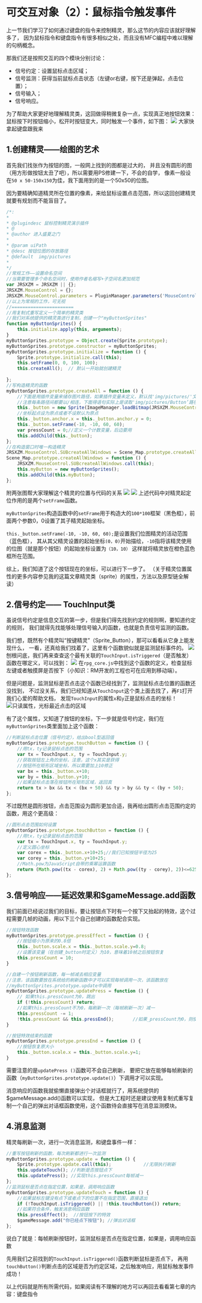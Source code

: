# 可交互对象（2）：鼠标指令触发事件
上一节我们学习了如何通过键盘的指令来控制精灵，那么这节的内容应该就好理解多了，
因为鼠标指令和键盘指令有很多相似之处，而且没有MFC编程中难以理解的句柄概念。

那我们还是按照交互的四个模块分别讨论：

+ 信号约定：设置鼠标点击区域；
+ 信号监测：获得当前鼠标点击状态（左键or右键，按下还是弹起，点击位置）；
+ 信号输入；
+ 信号响应。

为了帮助大家更好地理解精灵类，这回做得稍微复杂一点，实现真正地按钮效果：鼠标按下时按钮缩小，松开时按钮变大，同时触发一个事件，如下图：
![](img/8-1.gif)
大家快拿起键盘跟我来

## 1.创建精灵——绘图的艺术
首先我们找张作为按钮的图，一般网上找到的图都是过大的，
并且没有圆形的图（用方形做按钮太丑了吧），所以需要用PS修建一下，不会的自学，
像素一般设在``50 x 50-150x150``为佳，我下面用到的是一个50x50的位图。

因为要精确知道精灵所在位置的像素，来给鼠标设置点击范围，所以这回创建精灵就要有规划而不能盲目了。
```js
/*:
*
* @plugindesc 鼠标控制精灵演示插件
* @
* @author 进入盛夏之门
*
* @param uiPath
* @desc 按钮位图的存放路径
* @default  img/pictures
*
*/
//常规工作——设置命名空间
//当需要管理多个命名空间时，使用作者名缩写+子空间名更加规范
var JRSXZM = JRSXZM || {};  
JRSXZM.MouseControl = {};
JRSXZM.MouseControl.parameters = PluginManager.parameters('MouseControl');
//以上为常规的工作，可无视
//=======================
//用复制式重写定义一个简单的精灵类
//我们对系统提供的精灵类进行复制，创建一个"myButtonSprites"
function myButtonSprites() {
    this.initialize.apply(this, arguments);
}
myButtonSprites.prototype = Object.create(Sprite.prototype);
myButtonSprites.prototype.constructor = myButtonSprites;
myButtonSprites.prototype.initialize = function () {
    Sprite.prototype.initialize.call(this);
    this.setFrame(0, 0, 100, 100);
    this.createAll();  // 默认一开始就创建精灵
   
};
//写构造精灵的函数
myButtonSprites.prototype.createAll = function () {
    //下面是用插件变量来储存图片路径，如果插件变量未定义，默认找'img/pictures/'文件夹
    //注意每条路径间都要以/相连，下面得语句实际上是读取'img/pictures/Button’路径，不能缺少/
    this._button = new Sprite(ImageManager.loadBitmap(JRSXZM.MouseControl.parameters['uiPath'] + '/' || 'img/pictures/', "Button", true));
    //坐标起点设为原点或者不设默认为原点
    this._button.anchor.x = this._button.anchor.y = 0;
    this._button.setFrame(-10, -10, 60, 60);
    var pressCount = 0;//定义一个计数变量，后边要用
    this.addChild(this._button);
};
//在构造窗口时唯一构造精灵
JRSXZM.MouseControl.SUBcreateAllWindows = Scene_Map.prototype.createAllWindows;
Scene_Map.prototype.createAllWindows = function () {
    JRSXZM.MouseControl.SUBcreateAllWindows.call(this);
    this.myButton = new myButtonSprites();
    this.addChild(this.myButton);
};
```
附两张图帮大家理解这个精灵的位置与代码的关系
![](img/8-2.png)
![](img/8-3.png)
上述代码中对精灵起定位作用的是两个``setFrame``函数。

``myButtonSprites``构造函数中的``setFrame``用于构造大的``100*100``框架（黑色框），前面两个参数0，0设置了其子精灵起始坐标。

``this._button.setFrame(-10, -10, 60, 60);``是设置我们位图精灵的活动范围（蓝色框），
其从其父精灵设置的起始坐标``(0，0)``开始描绘，``-10``指将该精灵使用的位图（就是那个按钮）的起始坐标设置为``（10，10）``
这样就将精灵放在橙色蓝色框所在范围。

综上，我们知道了这个按钮现在的坐标，可以进行下一步了。
（关于精灵位置属性的更多内容参见我的这篇文章精灵类（sprite）的属性，方法以及原型链全解读）

## 2.信号约定—— TouchInput类
虽说信号约定是信息交互的第一步，但是我们得先找到约定的规则啊，要知道约定的规则，
我们就得先找能够处理信号输入的函数，也就是负责信号监测的函数。

我们想，既然有个精灵叫“按键精灵”（Sprite_Button），那可以看看从它身上能发现什么，
一看，还真给我们找着了，这里有个函数貌似就是监测鼠标事件的。
![](img/8-4.png)
刨根问底，我们再来查查这个最有关联的``TouchInput.isTriggered``（是否触发）函数在哪定义，可以找到：
![](img/8-5.png)
在``rpg_core.js``中找到这个函数的定义，检查鼠标左键或者触摸屏是否按下（小知识：RM开发的工程也可在应用到移动端）。

但是问题是，监测鼠标是否点击这个函数已经找到了，监测鼠标点击位置的函数还没找到，
不过没关系，我们已经知道从``TouchInput``这个类上面去找了，再``F1``打开我们心爱的帮助文档，
发现``TouchInput``的属性``x``和``y``正是鼠标点击的坐标！
![只读属性，光标最近点击的区域 ](img/8-6.png)

有了这个属性，又知道了按钮的坐标，下一步就是信号约定，我们在``myButtonSprites``类里面加上这个函数：
```js
//判断鼠标点击位置（信号约定），给出bool型返回值
myButtonSprites.prototype.touchButton = function () {
    //用tx，ty记录鼠标点击的范围
    var tx = TouchInput.x, ty = TouchInput.y;  
    //获取按钮左上角的坐标，注意，这个x其实是获得
    //按钮所在矩形区域坐标，所以需要加上10修正
    var bx = this._button.x+10;   
    var by = this._button.y+10;
    //如果鼠标点击落在按钮所在矩形区域，返回真
    return tx > bx && tx < (bx + 50) && ty > by && ty < (by + 50);
};
```
不过既然是圆形按钮，点击范围设为圆形更加合适，我再给出圆形点击范围约定的函数，用这个更高级：
```js
//圆形点击范围如何设置
myButtonSprites.prototype.touchButton = function () {
    //用tx，ty记录鼠标点击的范围
    var tx = TouchInput.x, ty = TouchInput.y;
    //定义圆心坐标
    var corex = this._button.x+10+25;//我们已知按钮半径为25
    var corey = this._button.y+10+25;
    //Math.pow为JavaScript自带的乘幂运算函数
    return (Math.pow((tx - corex), 2) + Math.pow((ty - corey), 2))<=625;
};
```
## 3.信号响应——延迟效果和$gameMessage.add函数
我们前面已经说过我们的目标，要让按钮点下时有一个按下又抬起的特效，这个过程需要几帧的动画，用以下三个自己创建的函数配合实现。
```js
//按钮特效函数
myButtonSprites.prototype.pressEffect = function () {
    //按钮缩小为原来的0.8倍
    this._button.scale.x = this._button.scale.y=0.8;
    //设置该变量（在创建_button时定义）为10，意味着10帧之后按钮恢复
    this.pressCount = 10;
}

//自建一个按钮刷新函数，每一帧减去相应变量
//注意，该函数要放在系统给的刷新函数中才可以实现每帧调用一次，该函数放在
//myButtonSprites.prototype.update中调用
myButtonSprites.prototype.updatePress = function () {
    // 如果this.pressCount为0，跳出
    if (!this.pressCount) return;
    //如果this.pressCount不为0，每刷新一次（每帧刷新一次）减一
    this.pressCount -= 1;
    !this.pressCount && this.pressEnd();       //如果_pressCount为0，则使用pressEnd函数
}

//按钮特效结束的函数
myButtonSprites.prototype.pressEnd = function () {
    //按钮恢复原大小
    this._button.scale.x = this._button.scale.y=1;
}
```
需要注意的是``updatePress ()``函数可不会自己刷新，
要把它放在能够每帧刷新的函数（``myButtonSprites.prototype.update()``）下调用才可以实现。

消息响应的函数我就偷懒直接弹出个对话框就行了，用系统提供的$gameMessage.add()函数可以实现，
但是大工程时还是建议使用复制式重写复制一个自己的弹出对话框函数使用，这个函数待会直接写在消息监测模块。

## 4.消息监测
精灵每刷新一次，进行一次消息监测，和键盘事件一样：
```js
//重写按钮刷新的函数，每次刷新都进行一次监测
myButtonSprites.prototype.update = function () {
    Sprite.prototype.update.call(this);            //无限执行刷新
    this.updateTouch(); //判断是否按钮点下
    this.updatePress(); //实现this.pressCount每帧减一
};
//监测鼠标是否点在指定位置，如果是，调用响应函数
myButtonSprites.prototype.updateTouch = function () {
    //如果鼠标左键没有点下或者点下的位置不在指定范围，直接退出
    if (!TouchInput.isTriggered() || !this.touchButton()) return;
    //如果符合条件，触发消息响应函数
    this.pressEffect();  //按钮按下的特效
    $gameMessage.add("你已经点下按钮"); //弹出对话框
};
```
说白了就是：每帧刷新按钮时，监测鼠标是否点在指定位置，如果是，调用响应函数

先用我们之前找到的``TouchInput.isTriggered()``函数判断鼠标是否点下，
再用``touchButton()``判断点击的区域是否为约定区域，之后触发响应，用鼠标触发事件成功！

以上代码就是所有所需代码，如果阅读有不理解的地方可以再回去看看第七章的内容：键盘指令

